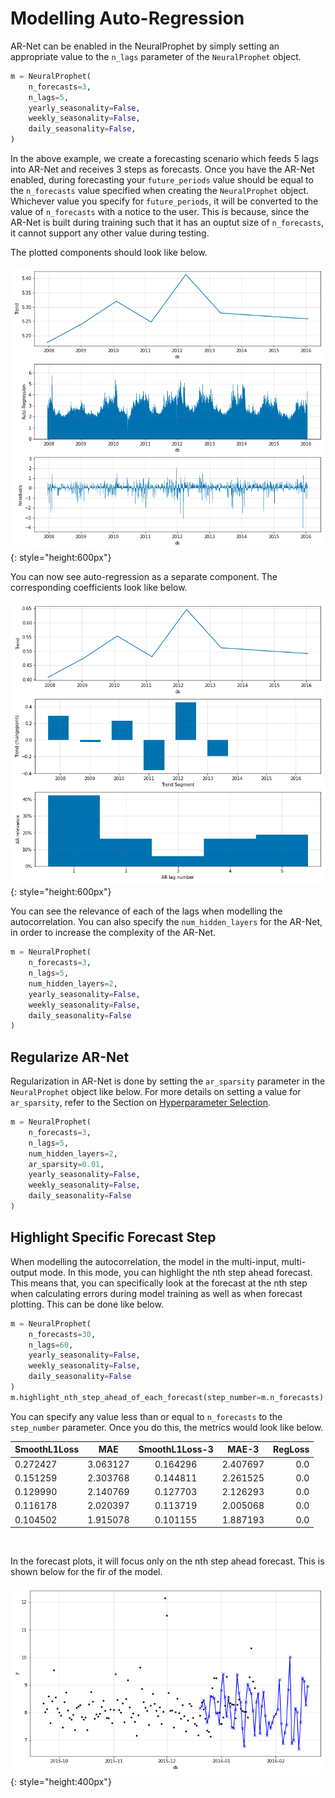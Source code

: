 # Modelling Auto-Regression

AR-Net can be enabled in the NeuralProphet by simply setting an appropriate value to the
`n_lags` parameter of the `NeuralProphet` object.

```python
m = NeuralProphet(
    n_forecasts=3,
    n_lags=5,
    yearly_seasonality=False,
    weekly_seasonality=False,
    daily_seasonality=False,
)
```

In the above example, we create a forecasting scenario which feeds 5 lags into AR-Net and receives
3 steps as forecasts. Once you have the AR-Net enabled, during forecasting your `future_periods` value
should be equal to the `n_forecasts` value specified when creating the `NeuralProphet` object. Whichever
value you specify for `future_periods`, it will be converted to the value of `n_forecasts` with a notice
to the user. This is because, since the AR-Net is built during training such that it has an ouptut size
of `n_forecasts`, it cannot support any other value during testing.

The plotted components should look like below.

![plot-comp-1](../images/plot_comp_ar_1.png){: style="height:600px"}

You can now see auto-regression as a separate component. The corresponding coefficients look like
below.

![plot-param-1](../images/plot_param_ar_1.png){: style="height:600px"}

You can see the relevance of each of the lags when modelling the autocorrelation. You can also specify the `num_hidden_layers`
for the AR-Net, in order to increase the complexity of the AR-Net.

```python
m = NeuralProphet(
    n_forecasts=3,
    n_lags=5,
    num_hidden_layers=2,
    yearly_seasonality=False,
    weekly_seasonality=False,
    daily_seasonality=False
)
```

## Regularize AR-Net

Regularization in AR-Net is done by setting the `ar_sparsity` parameter in the `NeuralProphet` object
like below. For more details on setting a value for `ar_sparsity`, refer to the Section on
[Hyperparameter Selection](../hyperparameter-selection.md#regularization-related-parameters).

```python
m = NeuralProphet(
    n_forecasts=3,
    n_lags=5,
    num_hidden_layers=2,
    ar_sparsity=0.01,
    yearly_seasonality=False,
    weekly_seasonality=False,
    daily_seasonality=False
)
```
## Highlight Specific Forecast Step

When modelling the autocorrelation, the model in the multi-input, multi-output mode. In this mode, you can highlight the nth step
ahead forecast. This means that, you can specifically look at the forecast at the nth step when calculating errors during model training
as well as when forecast plotting. This can be done like below.

```python
m = NeuralProphet(
    n_forecasts=30,
    n_lags=60,
    yearly_seasonality=False,
    weekly_seasonality=False,
    daily_seasonality=False
)
m.highlight_nth_step_ahead_of_each_forecast(step_number=m.n_forecasts)
```
You can specify any value less than or equal to `n_forecasts` to the `step_number` parameter.
Once you do this, the metrics would look like below.

| SmoothL1Loss	|MAE|	SmoothL1Loss-3|	MAE-3|	RegLoss|
|:----------|:-------:|:-------:|:-------:|-------:|
|	0.272427|3.063127|0.164296|2.407697|	0.0|
|	0.151259|2.303768|0.144811|2.261525|	0.0|
|	0.129990|2.140769|0.127703|2.126293|    0.0|
|	0.116178|2.020397|0.113719|2.005068|    0.0|
|	0.104502|1.915078|0.101155|1.887193|    0.0|

<br />

In the forecast plots, it will focus only on the nth step ahead forecast. This is shown below for the fir of the model.

![plot-forecast-1](../images/plot_forecast_ar_1.png){: style="height:400px"}
